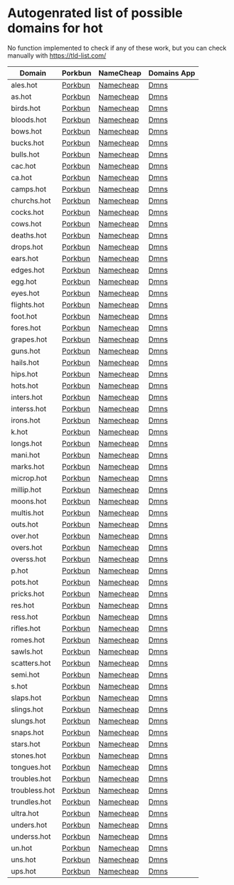 # Autogenrated list of possible domains for hot

No function implemented to check if any of these work, but you can check manually with https://tld-list.com/

| Domain | Porkbun | NameCheap | Domains App |
|---|---|---|---|
| ales.hot | [Porkbun](https://porkbun.com/checkout/search?prb=e814663da1&tlds=&idnLanguage=&search=search&q=ales.hot) | [Namecheap](https://www.namecheap.com/domains/registration/results/?domain=ales.hot) | [Dmns](https://dmns.app/domains?q=ales.hot) |
| as.hot | [Porkbun](https://porkbun.com/checkout/search?prb=e814663da1&tlds=&idnLanguage=&search=search&q=as.hot) | [Namecheap](https://www.namecheap.com/domains/registration/results/?domain=as.hot) | [Dmns](https://dmns.app/domains?q=as.hot) |
| birds.hot | [Porkbun](https://porkbun.com/checkout/search?prb=e814663da1&tlds=&idnLanguage=&search=search&q=birds.hot) | [Namecheap](https://www.namecheap.com/domains/registration/results/?domain=birds.hot) | [Dmns](https://dmns.app/domains?q=birds.hot) |
| bloods.hot | [Porkbun](https://porkbun.com/checkout/search?prb=e814663da1&tlds=&idnLanguage=&search=search&q=bloods.hot) | [Namecheap](https://www.namecheap.com/domains/registration/results/?domain=bloods.hot) | [Dmns](https://dmns.app/domains?q=bloods.hot) |
| bows.hot | [Porkbun](https://porkbun.com/checkout/search?prb=e814663da1&tlds=&idnLanguage=&search=search&q=bows.hot) | [Namecheap](https://www.namecheap.com/domains/registration/results/?domain=bows.hot) | [Dmns](https://dmns.app/domains?q=bows.hot) |
| bucks.hot | [Porkbun](https://porkbun.com/checkout/search?prb=e814663da1&tlds=&idnLanguage=&search=search&q=bucks.hot) | [Namecheap](https://www.namecheap.com/domains/registration/results/?domain=bucks.hot) | [Dmns](https://dmns.app/domains?q=bucks.hot) |
| bulls.hot | [Porkbun](https://porkbun.com/checkout/search?prb=e814663da1&tlds=&idnLanguage=&search=search&q=bulls.hot) | [Namecheap](https://www.namecheap.com/domains/registration/results/?domain=bulls.hot) | [Dmns](https://dmns.app/domains?q=bulls.hot) |
| cac.hot | [Porkbun](https://porkbun.com/checkout/search?prb=e814663da1&tlds=&idnLanguage=&search=search&q=cac.hot) | [Namecheap](https://www.namecheap.com/domains/registration/results/?domain=cac.hot) | [Dmns](https://dmns.app/domains?q=cac.hot) |
| ca.hot | [Porkbun](https://porkbun.com/checkout/search?prb=e814663da1&tlds=&idnLanguage=&search=search&q=ca.hot) | [Namecheap](https://www.namecheap.com/domains/registration/results/?domain=ca.hot) | [Dmns](https://dmns.app/domains?q=ca.hot) |
| camps.hot | [Porkbun](https://porkbun.com/checkout/search?prb=e814663da1&tlds=&idnLanguage=&search=search&q=camps.hot) | [Namecheap](https://www.namecheap.com/domains/registration/results/?domain=camps.hot) | [Dmns](https://dmns.app/domains?q=camps.hot) |
| churchs.hot | [Porkbun](https://porkbun.com/checkout/search?prb=e814663da1&tlds=&idnLanguage=&search=search&q=churchs.hot) | [Namecheap](https://www.namecheap.com/domains/registration/results/?domain=churchs.hot) | [Dmns](https://dmns.app/domains?q=churchs.hot) |
| cocks.hot | [Porkbun](https://porkbun.com/checkout/search?prb=e814663da1&tlds=&idnLanguage=&search=search&q=cocks.hot) | [Namecheap](https://www.namecheap.com/domains/registration/results/?domain=cocks.hot) | [Dmns](https://dmns.app/domains?q=cocks.hot) |
| cows.hot | [Porkbun](https://porkbun.com/checkout/search?prb=e814663da1&tlds=&idnLanguage=&search=search&q=cows.hot) | [Namecheap](https://www.namecheap.com/domains/registration/results/?domain=cows.hot) | [Dmns](https://dmns.app/domains?q=cows.hot) |
| deaths.hot | [Porkbun](https://porkbun.com/checkout/search?prb=e814663da1&tlds=&idnLanguage=&search=search&q=deaths.hot) | [Namecheap](https://www.namecheap.com/domains/registration/results/?domain=deaths.hot) | [Dmns](https://dmns.app/domains?q=deaths.hot) |
| drops.hot | [Porkbun](https://porkbun.com/checkout/search?prb=e814663da1&tlds=&idnLanguage=&search=search&q=drops.hot) | [Namecheap](https://www.namecheap.com/domains/registration/results/?domain=drops.hot) | [Dmns](https://dmns.app/domains?q=drops.hot) |
| ears.hot | [Porkbun](https://porkbun.com/checkout/search?prb=e814663da1&tlds=&idnLanguage=&search=search&q=ears.hot) | [Namecheap](https://www.namecheap.com/domains/registration/results/?domain=ears.hot) | [Dmns](https://dmns.app/domains?q=ears.hot) |
| edges.hot | [Porkbun](https://porkbun.com/checkout/search?prb=e814663da1&tlds=&idnLanguage=&search=search&q=edges.hot) | [Namecheap](https://www.namecheap.com/domains/registration/results/?domain=edges.hot) | [Dmns](https://dmns.app/domains?q=edges.hot) |
| egg.hot | [Porkbun](https://porkbun.com/checkout/search?prb=e814663da1&tlds=&idnLanguage=&search=search&q=egg.hot) | [Namecheap](https://www.namecheap.com/domains/registration/results/?domain=egg.hot) | [Dmns](https://dmns.app/domains?q=egg.hot) |
| eyes.hot | [Porkbun](https://porkbun.com/checkout/search?prb=e814663da1&tlds=&idnLanguage=&search=search&q=eyes.hot) | [Namecheap](https://www.namecheap.com/domains/registration/results/?domain=eyes.hot) | [Dmns](https://dmns.app/domains?q=eyes.hot) |
| flights.hot | [Porkbun](https://porkbun.com/checkout/search?prb=e814663da1&tlds=&idnLanguage=&search=search&q=flights.hot) | [Namecheap](https://www.namecheap.com/domains/registration/results/?domain=flights.hot) | [Dmns](https://dmns.app/domains?q=flights.hot) |
| foot.hot | [Porkbun](https://porkbun.com/checkout/search?prb=e814663da1&tlds=&idnLanguage=&search=search&q=foot.hot) | [Namecheap](https://www.namecheap.com/domains/registration/results/?domain=foot.hot) | [Dmns](https://dmns.app/domains?q=foot.hot) |
| fores.hot | [Porkbun](https://porkbun.com/checkout/search?prb=e814663da1&tlds=&idnLanguage=&search=search&q=fores.hot) | [Namecheap](https://www.namecheap.com/domains/registration/results/?domain=fores.hot) | [Dmns](https://dmns.app/domains?q=fores.hot) |
| grapes.hot | [Porkbun](https://porkbun.com/checkout/search?prb=e814663da1&tlds=&idnLanguage=&search=search&q=grapes.hot) | [Namecheap](https://www.namecheap.com/domains/registration/results/?domain=grapes.hot) | [Dmns](https://dmns.app/domains?q=grapes.hot) |
| guns.hot | [Porkbun](https://porkbun.com/checkout/search?prb=e814663da1&tlds=&idnLanguage=&search=search&q=guns.hot) | [Namecheap](https://www.namecheap.com/domains/registration/results/?domain=guns.hot) | [Dmns](https://dmns.app/domains?q=guns.hot) |
| hails.hot | [Porkbun](https://porkbun.com/checkout/search?prb=e814663da1&tlds=&idnLanguage=&search=search&q=hails.hot) | [Namecheap](https://www.namecheap.com/domains/registration/results/?domain=hails.hot) | [Dmns](https://dmns.app/domains?q=hails.hot) |
| hips.hot | [Porkbun](https://porkbun.com/checkout/search?prb=e814663da1&tlds=&idnLanguage=&search=search&q=hips.hot) | [Namecheap](https://www.namecheap.com/domains/registration/results/?domain=hips.hot) | [Dmns](https://dmns.app/domains?q=hips.hot) |
| hots.hot | [Porkbun](https://porkbun.com/checkout/search?prb=e814663da1&tlds=&idnLanguage=&search=search&q=hots.hot) | [Namecheap](https://www.namecheap.com/domains/registration/results/?domain=hots.hot) | [Dmns](https://dmns.app/domains?q=hots.hot) |
| inters.hot | [Porkbun](https://porkbun.com/checkout/search?prb=e814663da1&tlds=&idnLanguage=&search=search&q=inters.hot) | [Namecheap](https://www.namecheap.com/domains/registration/results/?domain=inters.hot) | [Dmns](https://dmns.app/domains?q=inters.hot) |
| interss.hot | [Porkbun](https://porkbun.com/checkout/search?prb=e814663da1&tlds=&idnLanguage=&search=search&q=interss.hot) | [Namecheap](https://www.namecheap.com/domains/registration/results/?domain=interss.hot) | [Dmns](https://dmns.app/domains?q=interss.hot) |
| irons.hot | [Porkbun](https://porkbun.com/checkout/search?prb=e814663da1&tlds=&idnLanguage=&search=search&q=irons.hot) | [Namecheap](https://www.namecheap.com/domains/registration/results/?domain=irons.hot) | [Dmns](https://dmns.app/domains?q=irons.hot) |
| k.hot | [Porkbun](https://porkbun.com/checkout/search?prb=e814663da1&tlds=&idnLanguage=&search=search&q=k.hot) | [Namecheap](https://www.namecheap.com/domains/registration/results/?domain=k.hot) | [Dmns](https://dmns.app/domains?q=k.hot) |
| longs.hot | [Porkbun](https://porkbun.com/checkout/search?prb=e814663da1&tlds=&idnLanguage=&search=search&q=longs.hot) | [Namecheap](https://www.namecheap.com/domains/registration/results/?domain=longs.hot) | [Dmns](https://dmns.app/domains?q=longs.hot) |
| mani.hot | [Porkbun](https://porkbun.com/checkout/search?prb=e814663da1&tlds=&idnLanguage=&search=search&q=mani.hot) | [Namecheap](https://www.namecheap.com/domains/registration/results/?domain=mani.hot) | [Dmns](https://dmns.app/domains?q=mani.hot) |
| marks.hot | [Porkbun](https://porkbun.com/checkout/search?prb=e814663da1&tlds=&idnLanguage=&search=search&q=marks.hot) | [Namecheap](https://www.namecheap.com/domains/registration/results/?domain=marks.hot) | [Dmns](https://dmns.app/domains?q=marks.hot) |
| microp.hot | [Porkbun](https://porkbun.com/checkout/search?prb=e814663da1&tlds=&idnLanguage=&search=search&q=microp.hot) | [Namecheap](https://www.namecheap.com/domains/registration/results/?domain=microp.hot) | [Dmns](https://dmns.app/domains?q=microp.hot) |
| millip.hot | [Porkbun](https://porkbun.com/checkout/search?prb=e814663da1&tlds=&idnLanguage=&search=search&q=millip.hot) | [Namecheap](https://www.namecheap.com/domains/registration/results/?domain=millip.hot) | [Dmns](https://dmns.app/domains?q=millip.hot) |
| moons.hot | [Porkbun](https://porkbun.com/checkout/search?prb=e814663da1&tlds=&idnLanguage=&search=search&q=moons.hot) | [Namecheap](https://www.namecheap.com/domains/registration/results/?domain=moons.hot) | [Dmns](https://dmns.app/domains?q=moons.hot) |
| multis.hot | [Porkbun](https://porkbun.com/checkout/search?prb=e814663da1&tlds=&idnLanguage=&search=search&q=multis.hot) | [Namecheap](https://www.namecheap.com/domains/registration/results/?domain=multis.hot) | [Dmns](https://dmns.app/domains?q=multis.hot) |
| outs.hot | [Porkbun](https://porkbun.com/checkout/search?prb=e814663da1&tlds=&idnLanguage=&search=search&q=outs.hot) | [Namecheap](https://www.namecheap.com/domains/registration/results/?domain=outs.hot) | [Dmns](https://dmns.app/domains?q=outs.hot) |
| over.hot | [Porkbun](https://porkbun.com/checkout/search?prb=e814663da1&tlds=&idnLanguage=&search=search&q=over.hot) | [Namecheap](https://www.namecheap.com/domains/registration/results/?domain=over.hot) | [Dmns](https://dmns.app/domains?q=over.hot) |
| overs.hot | [Porkbun](https://porkbun.com/checkout/search?prb=e814663da1&tlds=&idnLanguage=&search=search&q=overs.hot) | [Namecheap](https://www.namecheap.com/domains/registration/results/?domain=overs.hot) | [Dmns](https://dmns.app/domains?q=overs.hot) |
| overss.hot | [Porkbun](https://porkbun.com/checkout/search?prb=e814663da1&tlds=&idnLanguage=&search=search&q=overss.hot) | [Namecheap](https://www.namecheap.com/domains/registration/results/?domain=overss.hot) | [Dmns](https://dmns.app/domains?q=overss.hot) |
| p.hot | [Porkbun](https://porkbun.com/checkout/search?prb=e814663da1&tlds=&idnLanguage=&search=search&q=p.hot) | [Namecheap](https://www.namecheap.com/domains/registration/results/?domain=p.hot) | [Dmns](https://dmns.app/domains?q=p.hot) |
| pots.hot | [Porkbun](https://porkbun.com/checkout/search?prb=e814663da1&tlds=&idnLanguage=&search=search&q=pots.hot) | [Namecheap](https://www.namecheap.com/domains/registration/results/?domain=pots.hot) | [Dmns](https://dmns.app/domains?q=pots.hot) |
| pricks.hot | [Porkbun](https://porkbun.com/checkout/search?prb=e814663da1&tlds=&idnLanguage=&search=search&q=pricks.hot) | [Namecheap](https://www.namecheap.com/domains/registration/results/?domain=pricks.hot) | [Dmns](https://dmns.app/domains?q=pricks.hot) |
| res.hot | [Porkbun](https://porkbun.com/checkout/search?prb=e814663da1&tlds=&idnLanguage=&search=search&q=res.hot) | [Namecheap](https://www.namecheap.com/domains/registration/results/?domain=res.hot) | [Dmns](https://dmns.app/domains?q=res.hot) |
| ress.hot | [Porkbun](https://porkbun.com/checkout/search?prb=e814663da1&tlds=&idnLanguage=&search=search&q=ress.hot) | [Namecheap](https://www.namecheap.com/domains/registration/results/?domain=ress.hot) | [Dmns](https://dmns.app/domains?q=ress.hot) |
| rifles.hot | [Porkbun](https://porkbun.com/checkout/search?prb=e814663da1&tlds=&idnLanguage=&search=search&q=rifles.hot) | [Namecheap](https://www.namecheap.com/domains/registration/results/?domain=rifles.hot) | [Dmns](https://dmns.app/domains?q=rifles.hot) |
| romes.hot | [Porkbun](https://porkbun.com/checkout/search?prb=e814663da1&tlds=&idnLanguage=&search=search&q=romes.hot) | [Namecheap](https://www.namecheap.com/domains/registration/results/?domain=romes.hot) | [Dmns](https://dmns.app/domains?q=romes.hot) |
| sawls.hot | [Porkbun](https://porkbun.com/checkout/search?prb=e814663da1&tlds=&idnLanguage=&search=search&q=sawls.hot) | [Namecheap](https://www.namecheap.com/domains/registration/results/?domain=sawls.hot) | [Dmns](https://dmns.app/domains?q=sawls.hot) |
| scatters.hot | [Porkbun](https://porkbun.com/checkout/search?prb=e814663da1&tlds=&idnLanguage=&search=search&q=scatters.hot) | [Namecheap](https://www.namecheap.com/domains/registration/results/?domain=scatters.hot) | [Dmns](https://dmns.app/domains?q=scatters.hot) |
| semi.hot | [Porkbun](https://porkbun.com/checkout/search?prb=e814663da1&tlds=&idnLanguage=&search=search&q=semi.hot) | [Namecheap](https://www.namecheap.com/domains/registration/results/?domain=semi.hot) | [Dmns](https://dmns.app/domains?q=semi.hot) |
| s.hot | [Porkbun](https://porkbun.com/checkout/search?prb=e814663da1&tlds=&idnLanguage=&search=search&q=s.hot) | [Namecheap](https://www.namecheap.com/domains/registration/results/?domain=s.hot) | [Dmns](https://dmns.app/domains?q=s.hot) |
| slaps.hot | [Porkbun](https://porkbun.com/checkout/search?prb=e814663da1&tlds=&idnLanguage=&search=search&q=slaps.hot) | [Namecheap](https://www.namecheap.com/domains/registration/results/?domain=slaps.hot) | [Dmns](https://dmns.app/domains?q=slaps.hot) |
| slings.hot | [Porkbun](https://porkbun.com/checkout/search?prb=e814663da1&tlds=&idnLanguage=&search=search&q=slings.hot) | [Namecheap](https://www.namecheap.com/domains/registration/results/?domain=slings.hot) | [Dmns](https://dmns.app/domains?q=slings.hot) |
| slungs.hot | [Porkbun](https://porkbun.com/checkout/search?prb=e814663da1&tlds=&idnLanguage=&search=search&q=slungs.hot) | [Namecheap](https://www.namecheap.com/domains/registration/results/?domain=slungs.hot) | [Dmns](https://dmns.app/domains?q=slungs.hot) |
| snaps.hot | [Porkbun](https://porkbun.com/checkout/search?prb=e814663da1&tlds=&idnLanguage=&search=search&q=snaps.hot) | [Namecheap](https://www.namecheap.com/domains/registration/results/?domain=snaps.hot) | [Dmns](https://dmns.app/domains?q=snaps.hot) |
| stars.hot | [Porkbun](https://porkbun.com/checkout/search?prb=e814663da1&tlds=&idnLanguage=&search=search&q=stars.hot) | [Namecheap](https://www.namecheap.com/domains/registration/results/?domain=stars.hot) | [Dmns](https://dmns.app/domains?q=stars.hot) |
| stones.hot | [Porkbun](https://porkbun.com/checkout/search?prb=e814663da1&tlds=&idnLanguage=&search=search&q=stones.hot) | [Namecheap](https://www.namecheap.com/domains/registration/results/?domain=stones.hot) | [Dmns](https://dmns.app/domains?q=stones.hot) |
| tongues.hot | [Porkbun](https://porkbun.com/checkout/search?prb=e814663da1&tlds=&idnLanguage=&search=search&q=tongues.hot) | [Namecheap](https://www.namecheap.com/domains/registration/results/?domain=tongues.hot) | [Dmns](https://dmns.app/domains?q=tongues.hot) |
| troubles.hot | [Porkbun](https://porkbun.com/checkout/search?prb=e814663da1&tlds=&idnLanguage=&search=search&q=troubles.hot) | [Namecheap](https://www.namecheap.com/domains/registration/results/?domain=troubles.hot) | [Dmns](https://dmns.app/domains?q=troubles.hot) |
| troubless.hot | [Porkbun](https://porkbun.com/checkout/search?prb=e814663da1&tlds=&idnLanguage=&search=search&q=troubless.hot) | [Namecheap](https://www.namecheap.com/domains/registration/results/?domain=troubless.hot) | [Dmns](https://dmns.app/domains?q=troubless.hot) |
| trundles.hot | [Porkbun](https://porkbun.com/checkout/search?prb=e814663da1&tlds=&idnLanguage=&search=search&q=trundles.hot) | [Namecheap](https://www.namecheap.com/domains/registration/results/?domain=trundles.hot) | [Dmns](https://dmns.app/domains?q=trundles.hot) |
| ultra.hot | [Porkbun](https://porkbun.com/checkout/search?prb=e814663da1&tlds=&idnLanguage=&search=search&q=ultra.hot) | [Namecheap](https://www.namecheap.com/domains/registration/results/?domain=ultra.hot) | [Dmns](https://dmns.app/domains?q=ultra.hot) |
| unders.hot | [Porkbun](https://porkbun.com/checkout/search?prb=e814663da1&tlds=&idnLanguage=&search=search&q=unders.hot) | [Namecheap](https://www.namecheap.com/domains/registration/results/?domain=unders.hot) | [Dmns](https://dmns.app/domains?q=unders.hot) |
| underss.hot | [Porkbun](https://porkbun.com/checkout/search?prb=e814663da1&tlds=&idnLanguage=&search=search&q=underss.hot) | [Namecheap](https://www.namecheap.com/domains/registration/results/?domain=underss.hot) | [Dmns](https://dmns.app/domains?q=underss.hot) |
| un.hot | [Porkbun](https://porkbun.com/checkout/search?prb=e814663da1&tlds=&idnLanguage=&search=search&q=un.hot) | [Namecheap](https://www.namecheap.com/domains/registration/results/?domain=un.hot) | [Dmns](https://dmns.app/domains?q=un.hot) |
| uns.hot | [Porkbun](https://porkbun.com/checkout/search?prb=e814663da1&tlds=&idnLanguage=&search=search&q=uns.hot) | [Namecheap](https://www.namecheap.com/domains/registration/results/?domain=uns.hot) | [Dmns](https://dmns.app/domains?q=uns.hot) |
| ups.hot | [Porkbun](https://porkbun.com/checkout/search?prb=e814663da1&tlds=&idnLanguage=&search=search&q=ups.hot) | [Namecheap](https://www.namecheap.com/domains/registration/results/?domain=ups.hot) | [Dmns](https://dmns.app/domains?q=ups.hot) |
